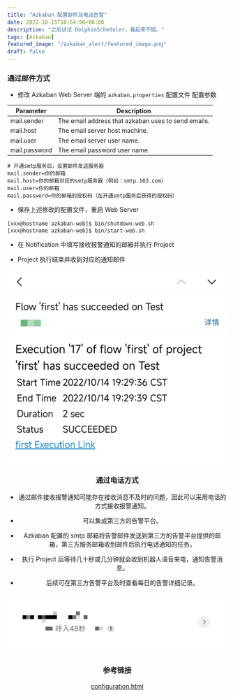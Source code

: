 ```yaml
---
title: "Azkaban 配置邮件及电话告警"
date: 2022-10-15T10:54:00+08:00
description: "之后试试 DolphinScheduler，看起来不错。"
tags: [Azkaban]
featured_image: "/azkaban_alert/featured_image.png"
draft: false
---
```


### 通过邮件方式
- 修改 Azkaban Web Server 端的 `azkaban.properties` 配置文件
   配置参数

|Parameter|Description|
|-|-|
|mail.sender|The email address that azkaban uses to send emails.|
|mail.host|The email server host machine.|
|mail.user|The email server user name.|
|mail.password|The email password user name.|

```
# 开通smtp服务后，设置邮件发送服务器
mail.sender=你的邮箱
mail.host=你的邮箱对应的smtp服务器（例如：smtp.163.com）
mail.user=你的邮箱
mail.password=你的邮箱的授权码（在开通smtp服务后获得的授权码）
```
- 保存上述修改的配置文件，重启 Web Server
```
[xxx@hostname azkaban-web]$ bin/shutdown-web.sh
[xxx@hostname azkaban-web]$ bin/start-web.sh
```
- 在 Notification 中填写接收报警通知的邮箱并执行 Project

- Project 执行结束并收到对应的通知邮件

<center>

![](/azkaban_alert/email.jpg)

<center>

### 通过电话方式
- 通过邮件接收报警通知可能存在接收消息不及时的问题，因此可以采用电话的方式接收报警通知。

- 可以集成第三方的告警平台。

- Azkaban 配置的 smtp 邮箱将告警邮件发送到第三方的告警平台提供的邮箱，第三方服务邮箱收到邮件后执行电话通知的任务。

- 执行 Project 后等待几十秒或几分钟就会收到机器人语音来电，通知告警消息。

- 后续可在第三方告警平台及时查看每日的告警详细记录。

<center>

![](/azkaban_alert/phone.jpg)  

<center>

### 参考链接
[configuration.html](https://azkaban.readthedocs.io/en/latest/configuration.html)